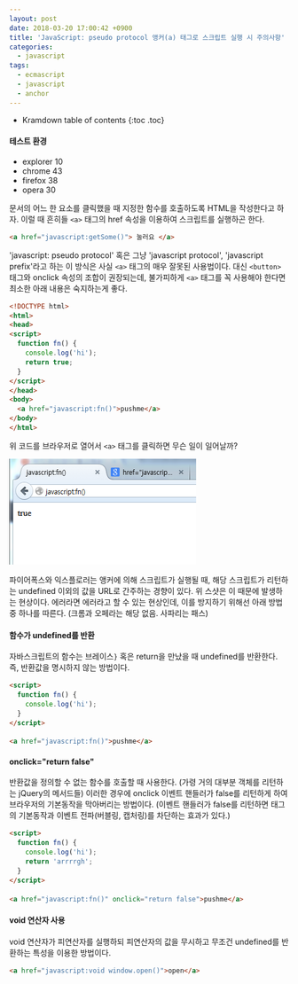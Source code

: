 ```yaml
---
layout: post
date: 2018-03-20 17:00:42 +0900
title: 'JavaScript: pseudo protocol 앵커(a) 태그로 스크립트 실행 시 주의사항'
categories:
  - javascript
tags:
  - ecmascript
  - javascript
  - anchor
---
```


* Kramdown table of contents
{:toc .toc}

#### 테스트 환경

- explorer 10
- chrome 43
- firefox 38
- opera 30

문서의 어느 한 요소를 클릭했을 때 지정한 함수를 호출하도록 HTML을 작성한다고 하자. 이럴 때 흔히들 `<a>` 태그의 href 속성을 이용하여 스크립트를 실행하곤 한다.

```html
<a href="javascript:getSome()"> 눌러요 </a>
```

'javascript: pseudo protocol' 혹은 그냥 'javascript protocol', 'javascript prefix'라고 하는 이 방식은 사실 `<a>` 태그의 매우 잘못된 사용법이다. 대신 `<button>` 태그와 onclick 속성의 조합이 권장되는데, 불가피하게 `<a>` 태그를 꼭 사용해야 한다면 최소한 아래 내용은 숙지하는게 좋다.

```html
<!DOCTYPE html>
<html>
<head>
<script>
  function fn() {
    console.log('hi');
    return true;
  }
</script>
</head>
<body>
  <a href="javascript:fn()">pushme</a>
</body>
</html>
```

위 코드를 브라우저로 열어서 `<a>` 태그를 클릭하면 무슨 일이 일어날까?

![첨부이미지1](/images/javascript-pseudo-protocol-1.png)

파이어폭스와 익스플로러는 앵커에 의해 스크립트가 실행될 때, 해당 스크립트가 리턴하는 undefined 이외의 값을 URL로 간주하는 경향이 있다. 위 스샷은 이 때문에 발생하는 현상이다. 에러라면 에러라고 할 수 있는 현상인데, 이를 방지하기 위해선 아래 방법 중 하나를 따른다. (크롬과 오페라는 해당 없음. 사파리는 패스)

#### 함수가 undefined를 반환

자바스크립트의 함수는 브레이스`}`  혹은 return을 만났을 때 undefined를 반환한다. 즉, 반환값을 명시하지 않는 방법이다.

```html
<script>
  function fn() {
    console.log('hi');
  }
</script>

<a href="javascript:fn()">pushme</a>
```

#### onclick="return false"

반환값을 정의할 수 없는 함수를 호출할 때 사용한다. (가령 거의 대부분 객체를 리턴하는 jQuery의 메서드들) 이러한 경우에 onclick 이벤트 핸들러가 false를 리턴하게 하여 브라우저의 기본동작을 막아버리는 방법이다. (이벤트 핸들러가 false를 리턴하면 태그의 기본동작과 이벤트 전파(버블링, 캡처링)를 차단하는 효과가 있다.)

```html
<script>
  function fn() {
    console.log('hi');
    return 'arrrrgh';
  }
</script>

<a href="javascript:fn()" onclick="return false">pushme</a>
```

#### void 연산자 사용

void 연산자가 피연산자를 실행하되 피연산자의 값을 무시하고 무조건 undefined를 반환하는 특성을 이용한 방법이다.

```html
<a href="javascript:void window.open()">open</a>
```
